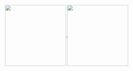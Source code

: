 <a href="https://github.com/superclpvp/github-readme-stats">
  <img height=200 align="center" src="https://github-readme-stats.vercel.app/api?username=anuraghazra" />
</a>
<a href="https://github.com/superclpvp/convoychat">
  <img height=200 align="center" src="https://github-readme-stats.vercel.app/api/top-langs?username=superclpvp&layout=compact&langs_count=8&card_width=320" />
</a>
